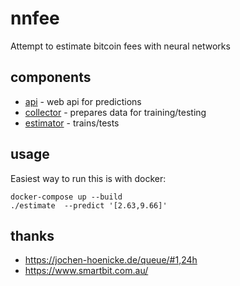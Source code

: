 # nnfee

Attempt to estimate bitcoin fees with neural networks

## components

* [api](api/) - web api for predictions
* [collector](collector/) - prepares data for training/testing
* [estimator](estimator/) - trains/tests

## usage

Easiest way to run this is with docker:

```
docker-compose up --build
./estimate  --predict '[2.63,9.66]'
```

## thanks

* https://jochen-hoenicke.de/queue/#1,24h
* https://www.smartbit.com.au/
